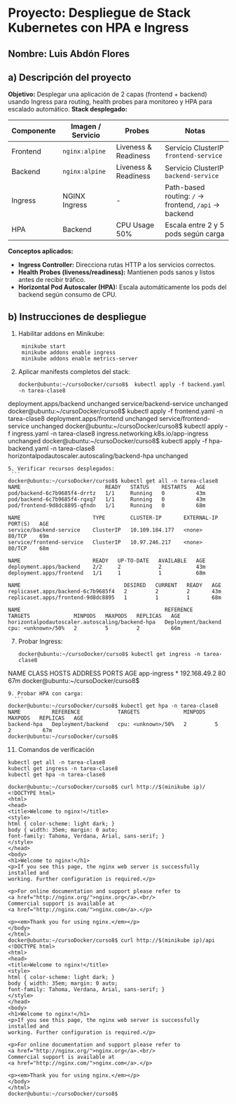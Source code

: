 # Proyecto: Despliegue de Stack Kubernetes con HPA e Ingress
## Nombre: Luis Abdón Flores

## a) Descripción del proyecto
**Objetivo:**
Desplegar una aplicación de 2 capas (frontend + backend) usando Ingress para routing, health probes para monitoreo y HPA para escalado automático.
**Stack desplegado:**

| Componente | Imagen / Servicio | Probes               | Notas                                                |
| ---------- | ----------------- | -------------------- | ---------------------------------------------------- |
| Frontend   | `nginx:alpine`    | Liveness & Readiness | Servicio ClusterIP `frontend-service`                |
| Backend    | `nginx:alpine`    | Liveness & Readiness | Servicio ClusterIP `backend-service`                 |
| Ingress    | NGINX Ingress     | -                    | Path-based routing: `/` → frontend, `/api` → backend |
| HPA        | Backend           | CPU Usage 50%        | Escala entre 2 y 5 pods según carga                  |
**Conceptos aplicados:**
- **Ingress Controller:** Direcciona rutas HTTP a los servicios correctos.
- **Health Probes (liveness/readiness):** Mantienen pods sanos y listos antes de recibir tráfico.
- **Horizontal Pod Autoscaler (HPA):** Escala automáticamente los pods del backend según consumo de CPU.
## b) Instrucciones de despliegue
1. Habilitar addons en Minikube:
   ```
    minikube start
    minikube addons enable ingress
    minikube addons enable metrics-server
   ```
3. Aplicar manifests completos del stack:
    ```
   docker@ubuntu:~/cursoDocker/curso8$  kubectl apply -f backend.yaml -n tarea-clase8
  deployment.apps/backend unchanged
  service/backend-service unchanged
  docker@ubuntu:~/cursoDocker/curso8$ kubectl apply -f frontend.yaml -n tarea-clase8
  deployment.apps/frontend unchanged
  service/frontend-service unchanged
  docker@ubuntu:~/cursoDocker/curso8$ kubectl apply -f ingress.yaml -n tarea-clase8
  ingress.networking.k8s.io/app-ingress unchanged
  docker@ubuntu:~/cursoDocker/curso8$ kubectl apply -f hpa-backend.yaml -n tarea-clase8
  horizontalpodautoscaler.autoscaling/backend-hpa unchanged

   ```
5. Verificar recursos desplegados:
    ```
 docker@ubuntu:~/cursoDocker/curso8$ kubectl get all -n tarea-clase8
NAME                           READY   STATUS    RESTARTS   AGE
pod/backend-6c7b9685f4-drrtz   1/1     Running   0          43m
pod/backend-6c7b9685f4-rqxq7   1/1     Running   0          43m
pod/frontend-9d8dc8895-qfndn   1/1     Running   0          68m

NAME                       TYPE        CLUSTER-IP       EXTERNAL-IP   PORT(S)   AGE
service/backend-service    ClusterIP   10.109.184.177   <none>        80/TCP    69m
service/frontend-service   ClusterIP   10.97.246.217    <none>        80/TCP    68m

NAME                       READY   UP-TO-DATE   AVAILABLE   AGE
deployment.apps/backend    2/2     2            2           43m
deployment.apps/frontend   1/1     1            1           68m

NAME                                 DESIRED   CURRENT   READY   AGE
replicaset.apps/backend-6c7b9685f4   2         2         2       43m
replicaset.apps/frontend-9d8dc8895   1         1         1       68m

NAME                                              REFERENCE            TARGETS              MINPODS   MAXPODS   REPLICAS   AGE
horizontalpodautoscaler.autoscaling/backend-hpa   Deployment/backend   cpu: <unknown>/50%   2         5         2          66m

   ```
7. Probar Ingress:
    ```
    docker@ubuntu:~/cursoDocker/curso8$ kubectl get ingress -n tarea-clase8
NAME          CLASS    HOSTS   ADDRESS        PORTS   AGE
app-ingress   <none>   *       192.168.49.2   80      67m
docker@ubuntu:~/cursoDocker/curso8$

   ```
9. Probar HPA con carga:
     ```
docker@ubuntu:~/cursoDocker/curso8$ kubectl get hpa -n tarea-clase8
NAME          REFERENCE            TARGETS              MINPODS   MAXPODS   REPLICAS   AGE
backend-hpa   Deployment/backend   cpu: <unknown>/50%   2         5         2          67m
docker@ubuntu:~/cursoDocker/curso8$

   ```
11. Comandos de verificación
   ```
  kubectl get all -n tarea-clase8
  kubectl get ingress -n tarea-clase8
  kubectl get hpa -n tarea-clase8

  docker@ubuntu:~/cursoDocker/curso8$ curl http://$(minikube ip)/
<!DOCTYPE html>
<html>
<head>
<title>Welcome to nginx!</title>
<style>
html { color-scheme: light dark; }
body { width: 35em; margin: 0 auto;
font-family: Tahoma, Verdana, Arial, sans-serif; }
</style>
</head>
<body>
<h1>Welcome to nginx!</h1>
<p>If you see this page, the nginx web server is successfully installed and
working. Further configuration is required.</p>

<p>For online documentation and support please refer to
<a href="http://nginx.org/">nginx.org</a>.<br/>
Commercial support is available at
<a href="http://nginx.com/">nginx.com</a>.</p>

<p><em>Thank you for using nginx.</em></p>
</body>
</html>
docker@ubuntu:~/cursoDocker/curso8$ curl http://$(minikube ip)/api
<!DOCTYPE html>
<html>
<head>
<title>Welcome to nginx!</title>
<style>
html { color-scheme: light dark; }
body { width: 35em; margin: 0 auto;
font-family: Tahoma, Verdana, Arial, sans-serif; }
</style>
</head>
<body>
<h1>Welcome to nginx!</h1>
<p>If you see this page, the nginx web server is successfully installed and
working. Further configuration is required.</p>

<p>For online documentation and support please refer to
<a href="http://nginx.org/">nginx.org</a>.<br/>
Commercial support is available at
<a href="http://nginx.com/">nginx.com</a>.</p>

<p><em>Thank you for using nginx.</em></p>
</body>
</html>
docker@ubuntu:~/cursoDocker/curso8$
 
   ```
